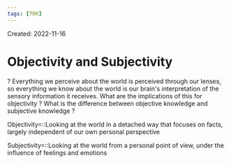 ```yaml
---
tags: [TOK] 
---
```

Created: 2022-11-16

# Objectivity and Subjectivity
?
Everything we perceive about the world is perceived through our lenses, so everything we know about the world is our brain's interpretation of the sensory information it receives. 
What are the implications of this for objectivity ?
What is the difference between objective knowledge and subjective knowledge ?
<!--SR:!2023-03-20,69,230-->

Objectivity=::Looking at the world in a detached way that focuses on facts, largely independent of our own personal perspective
<!--SR:!2023-03-12,66,230-->

Subjectivity=::Looking at the world from a personal point of view, under the influence of feelings and emotions
<!--SR:!2023-05-06,64,268-->

<!--SR:!2023-04-25,91,230-->
